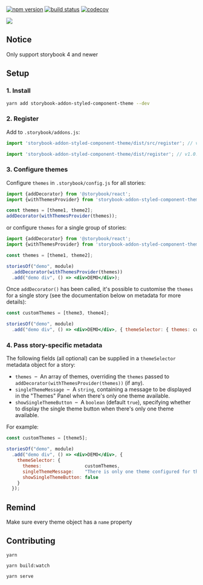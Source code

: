 [![npm version](https://badge.fury.io/js/storybook-addon-styled-component-theme.svg)](https://badge.fury.io/js/storybook-addon-styled-component-theme)
[![build status](https://travis-ci.org/echoulen/storybook-addon-styled-component-theme.svg?branch=master)](https://travis-ci.org/echoulen/storybook-addon-styled-component-theme)
[![codecov](https://codecov.io/gh/echoulen/storybook-addon-styled-component-theme/branch/master/graph/badge.svg)](https://codecov.io/gh/echoulen/storybook-addon-styled-component-theme)

![](https://media.giphy.com/media/FfFvOA9C0h9bhfCuNX/giphy.gif)

## Notice
Only support storybook 4 and newer


## Setup

### 1. Install
```bash
yarn add storybook-addon-styled-component-theme --dev
```

### 2. Register

Add to `.storybook/addons.js`:

```javascript
import 'storybook-addon-styled-component-theme/dist/src/register'; // v1.1.0^

import 'storybook-addon-styled-component-theme/dist/register'; // v1.0.7
```

### 3. Configure themes

Configure `themes` in `.storybook/config.js` for all stories:

```javascript
import {addDecorator} from '@storybook/react';
import {withThemesProvider} from 'storybook-addon-styled-component-theme';

const themes = [theme1, theme2];
addDecorator(withThemesProvider(themes));
```

or configure `themes` for a single group of stories:

```jsx
import {addDecorator} from '@storybook/react';
import {withThemesProvider} from 'storybook-addon-styled-component-theme';

const themes = [theme1, theme2];

storiesOf("demo", module)
  .addDecorator(withThemesProvider(themes))
  .add("demo div", () => <div>DEMO</div>);
```

Once `addDecorator()` has been called, it's possible to customise the `themes` for a single story (see the documentation below on metadata for more details):

```jsx
const customThemes = [theme3, theme4];

storiesOf("demo", module)
  .add("demo div", () => <div>DEMO</div>, { themeSelector: { themes: customThemes } });
```

### 4. Pass story-specific metadata

The following fields (all optional) can be supplied in a `themeSelector` metadata object for a story:

* `themes`  –  An array of themes, overriding the `themes` passed to `addDecorator(withThemesProvider(themes))` (if any).
* `singleThemeMessage`  –  A `string`, containing a message to be displayed in the "Themes" Panel when there's only one theme available.
* `showSingleThemeButton`  –  A `boolean` (default `true`), specifying whether to display the single theme button when there's only one theme available.

For example:

```jsx
const customThemes = [theme5];

storiesOf("demo", module)
  .add("demo div", () => <div>DEMO</div>, {
    themeSelector: {
      themes:                customThemes,
      singleThemeMessage:    "There is only one theme configured for this story.",
      showSingleThemeButton: false
    }
  });
```


## Remind
Make sure every theme object has a `name` property


## Contributing

`yarn`

`yarn build:watch`

`yarn serve`
